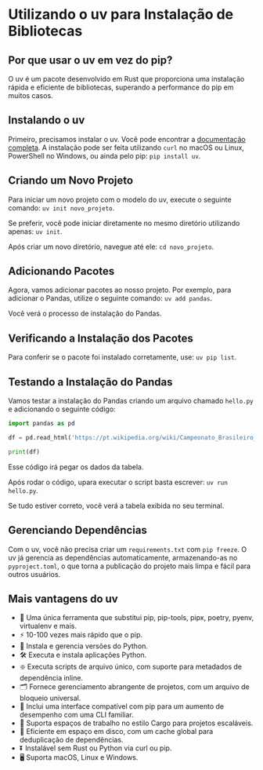 # Utilizando o uv para Instalação de Bibliotecas

## Por que usar o uv em vez do pip?

O uv é um pacote desenvolvido em Rust que proporciona uma instalação rápida e eficiente de bibliotecas, superando a performance do pip em muitos casos.

## Instalando o uv

Primeiro, precisamos instalar o uv. Você pode encontrar a [documentação completa](https://github.com/astral-sh/uv). A instalação pode ser feita utilizando `curl` no macOS ou Linux, PowerShell no Windows, ou ainda pelo pip: `pip install uv`.

## Criando um Novo Projeto

Para iniciar um novo projeto com o modelo do uv, execute o seguinte comando: `uv init novo_projeto`.

Se preferir, você pode iniciar diretamente no mesmo diretório utilizando apenas: `uv init`.

Após criar um novo diretório, navegue até ele: `cd novo_projeto`.

## Adicionando Pacotes

Agora, vamos adicionar pacotes ao nosso projeto. Por exemplo, para adicionar o Pandas, utilize o seguinte comando: `uv add pandas`.

Você verá o processo de instalação do Pandas.

## Verificando a Instalação dos Pacotes

Para conferir se o pacote foi instalado corretamente, use: `uv pip list`.

## Testando a Instalação do Pandas

Vamos testar a instalação do Pandas criando um arquivo chamado `hello.py` e adicionando o seguinte código:

``` python
import pandas as pd

df = pd.read_html('https://pt.wikipedia.org/wiki/Campeonato_Brasileiro_de_Futebol_de_2024_-_S%C3%A9rie_A')[3]

print(df)
```

Esse código irá pegar os dados da tabela.

Após rodar o código, upara executar o script basta escrever: `uv run hello.py`.

Se tudo estiver correto, você verá a tabela exibida no seu terminal.

## Gerenciando Dependências

Com o uv, você não precisa criar um `requirements.txt` com `pip freeze`. O uv já gerencia as dependências automaticamente, armazenando-as no `pyproject.toml`, o que torna a publicação do projeto mais limpa e fácil para outros usuários.

## Mais vantagens do uv

- 🚀 Uma única ferramenta que substitui pip, pip-tools, pipx, poetry, pyenv, virtualenv e mais.
- ⚡️ 10-100 vezes mais rápido que o pip.
- 🐍 Instala e gerencia versões do Python.
- 🛠️ Executa e instala aplicações Python.
- ❇️ Executa scripts de arquivo único, com suporte para metadados de dependência inline.
- 🗂️ Fornece gerenciamento abrangente de projetos, com um arquivo de bloqueio universal.
- 🔩 Inclui uma interface compatível com pip para um aumento de desempenho com uma CLI familiar.
- 🏢 Suporta espaços de trabalho no estilo Cargo para projetos escaláveis.
- 💾 Eficiente em espaço em disco, com um cache global para deduplicação de dependências.
- ⏬ Instalável sem Rust ou Python via curl ou pip.
- 🖥️ Suporta macOS, Linux e Windows.
